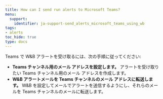 ```yaml
---
title: How can I send run alerts to Microsoft Teams?
menu:
  support:
    identifier: ja-support-send_alerts_microsoft_teams_using_wb
tags:
- alerts
toc_hide: true
type: docs
---
```


Teams で W&B アラートを受け取るには、次の手順に従ってください:

- **Teams チャンネル用のメール アドレスを設定します。** アラートを受け取りたい Teams チャンネル用のメール アドレスを作成します。
- **W&B アラートメールを Teams チャンネルのメール アドレスに転送します。** W&B を設定してメールでアラートを送信するようにし、それらのメールを Teams チャンネルのメールに転送します。